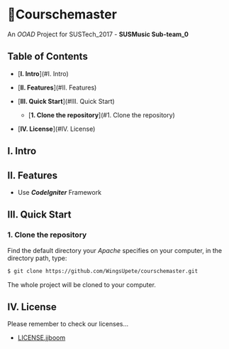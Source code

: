 # :hammer:Courschemaster
An *OOAD* Project for SUSTech_2017 - **SUSMusic Sub-team_0**



## Table of Contents

-   [__I. Intro__](#I. Intro)
-   [__II. Features__](#II. Features)

-   [__III. Quick Start__](#III. Quick Start)
    -   [__1. Clone the repository__](#1. Clone the repository)

-   [__IV. License__](#IV. License)



## I. Intro







## II. Features

-   Use ***CodeIgniter*** Framework





## III. Quick Start

### 1. Clone the repository

Find the default directory your *Apache* specifies on your computer, in the directory path, type:

```bash
$ git clone https://github.com/WingsUpete/courschemaster.git
```

The whole project will be cloned to your computer.





## IV. License

Please remember to check our licenses…

-    [LICENSE.jjboom](LICENSE.jjboom) 

